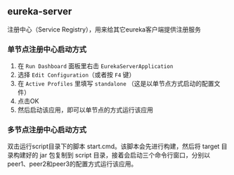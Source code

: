 ## eureka-server 

注册中心（Service Registry），用来给其它eureka客户端提供注册服务

### 单节点注册中心启动方式

1. 在 `Run Dashboard` 面板里右击 `EurekaServerApplication`
2. 选择 `Edit Configuration`（或者按 `F4` 键）
3. 在 `Active Profiles` 里填写 `standalone` （这是以单节点方式启动的配置文件）
4. 点击OK
5. 然后启动该应用，即可以单节点的方式运行该应用

### 多节点注册中心启动方式
双击运行script目录下的脚本 start.cmd。该脚本会先进行构建，然后将 target 目录构建好的 jar 包复制到 script 目录，接着会启动三个命令行窗口，分别以 peer1、peer2和peer3的配置方式运行该应用。